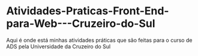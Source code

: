 # Atividades-Praticas-Front-End-para-Web---Cruzeiro-do-Sul
Aqui é onde está minhas atividades práticas que são feitas para o curso de ADS pela Universidade da Cruzeiro do Sul
